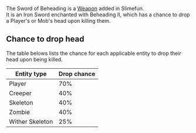 The Sword of Beheading is a [Weapon](https://github.com/TheBusyBiscuit/Slimefun4/wiki/Weapons) added in Slimefun.<br>
It is an Iron Sword enchanted with Beheading II, which has a chance to drop a Player's or Mob's head upon killing them.

## Chance to drop head
The table belows lists the chance for each applicable entity to drop their head upon being killed.

| Entity type | Drop chance |
| ----------- | ----------- |
| Player | 70% |
| Creeper | 40% |
| Skeleton | 40% |
| Zombie | 40% |
| Wither Skeleton | 25% |
